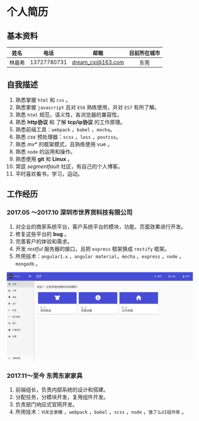 # 个人简历

## 基本资料

| 姓名   | 电话         | 邮箱             | 目前所在城市 |
|:-----:|:-----------:|:-----------------:|:---:|
| 林晨希 | 13727780731 | dream_cxi@163.com | 东莞 |
  


## 自我描述

1. 熟悉掌握 `html` 和 `css` 。
2. 熟悉掌握 `javascript` 且对 `ES6` 熟练使用，并对 `ES7` 有所了解。
3. 熟悉 `html` 规范，语义性，各浏览器的兼容性。
4. 熟悉 **http协议** 和 了解 **tcp/ip协议** 的工作原理。
5. 熟悉前端工具：`webpack` ，`babel` ，`mocha`。
6. 熟悉 *css* 预处理器：`scss` ，`less` ，`postcss`。
7. 熟悉 *mv** 的框架模式，且熟练使用 vue 。
8. 熟悉 `node` 的运用和操作。
9. 熟悉使用 **git** 和 **Linux** 。
10. 常逛 *segmentfault* 社区，有自己的个人博客。
11. 平时喜欢看书，学习，运动。

## 工作经历

### 2017.05 ～2017.10  深圳市世界货科技有限公司
1. 对企业的商家系统平台，客户系统平台的模块，功能，页面效果进行开发。
2. 修复这些平台的 **bug** 。
3. 完善客户的体验和需求。
4. 开发 *restful* 服务器的接口，且把 `express` 框架换成 `restify` 框架。
5. 所用技术：`angular1.x` ，`angular material`，`mocha` ，`express` ，`node` ，`mongodb` 。

![部分照片][1]

### 2017.11～至今 东莞东家家具
1. 前端组长，负责内部系统的设计和搭建。
2. 分配任务，分模块开发，复用组件开发。
3. 负责部门响应式官网开发。
4. 所用技术：`VUE全家桶` ，`webpack` ，`babel` ，`scss` ，`node` ，`饿了么UI组件库` 。

[1]: shijiehuo.png
